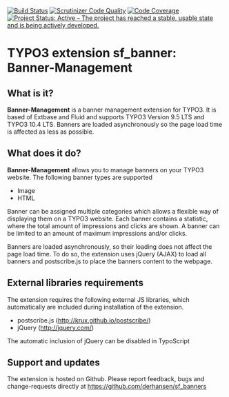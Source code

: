 [![Build Status](https://travis-ci.org/derhansen/sf_banners.png)](https://travis-ci.org/derhansen/sf_banners)
[![Scrutinizer Code Quality](https://scrutinizer-ci.com/g/derhansen/sf_banners/badges/quality-score.png?s=683c44ed4732bbe6364975b18e93250715f9ed47)](https://scrutinizer-ci.com/g/derhansen/sf_banners/)
[![Code Coverage](https://scrutinizer-ci.com/g/derhansen/sf_banners/badges/coverage.png?b=master)](https://scrutinizer-ci.com/g/derhansen/sf_banners/?branch=master)
[![Project Status: Active – The project has reached a stable, usable state and is being actively developed.](https://www.repostatus.org/badges/latest/active.svg)](https://www.repostatus.org/#active)

TYPO3 extension sf_banner: Banner-Management
===========================================

## What is it?

**Banner-Management** is a banner management extension for TYPO3. It is based of Extbase and Fluid and supports TYPO3
Version 9.5 LTS and TYPO3 10.4 LTS. Banners are loaded asynchronously so the page load time is affected as less as possible.

## What does it do?

**Banner-Management** allows you to manage banners on your TYPO3 website. The following banner types are supported

* Image
* HTML

Banner can be assigned multiple categories which allows a flexible way of displaying them on a TYPO3 website.
Each banner contains a statistic, where the total amount of impressions and clicks are shown. A banner can be limited
to an amount of maximum impressions and/or clicks. 

Banners are loaded asynchronously, so their loading does not affect the page load time. To do so, the extension
uses jQuery (AJAX) to load all banners and postscribe.js to place the banners content to the webpage.

## External libraries requirements

The extension requires the following external JS libraries, which automatically are included during installation
of the extension.

* postscribe.js (http://krux.github.io/postscribe/)
* jQuery (http://jquery.com/)

The automatic inclusion of jQuery can be disabled in TypoScript

## Support and updates

The extension is hosted on Github. Please report feedback, bugs and change-requests directly at https://github.com/derhansen/sf_banners
